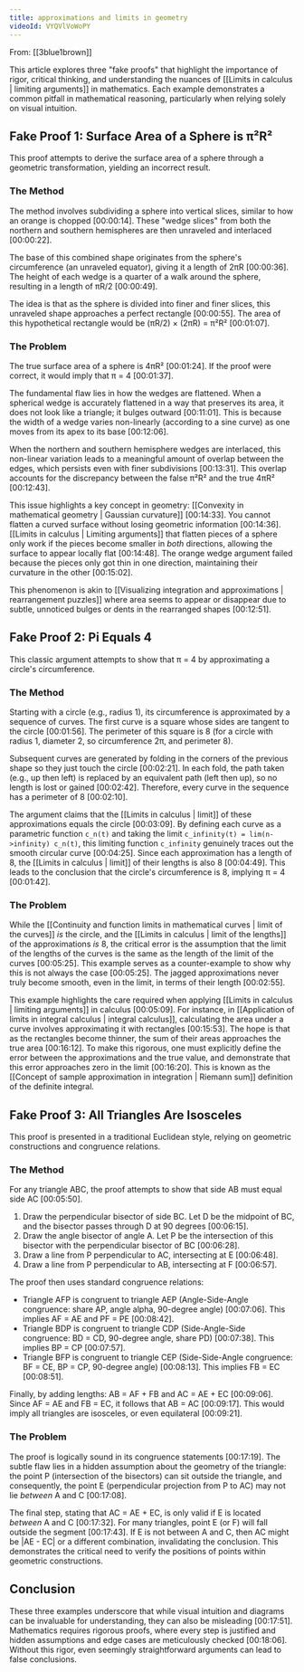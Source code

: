 ```yaml
---
title: approximations and limits in geometry
videoId: VYQVlVoWoPY
---
```


From: [[3blue1brown]] <br/> 

This article explores three "fake proofs" that highlight the importance of rigor, critical thinking, and understanding the nuances of [[Limits in calculus | limiting arguments]] in mathematics. Each example demonstrates a common pitfall in mathematical reasoning, particularly when relying solely on visual intuition.

## Fake Proof 1: Surface Area of a Sphere is π²R²

This proof attempts to derive the surface area of a sphere through a geometric transformation, yielding an incorrect result.

### The Method
The method involves subdividing a sphere into vertical slices, similar to how an orange is chopped <a class="yt-timestamp" data-t="00:00:14">[00:00:14]</a>. These "wedge slices" from both the northern and southern hemispheres are then unraveled and interlaced <a class="yt-timestamp" data-t="00:00:22">[00:00:22]</a>.

The base of this combined shape originates from the sphere's circumference (an unraveled equator), giving it a length of 2πR <a class="yt-timestamp" data-t="00:00:36">[00:00:36]</a>. The height of each wedge is a quarter of a walk around the sphere, resulting in a length of πR/2 <a class="yt-timestamp" data-t="00:00:49">[00:00:49]</a>.

The idea is that as the sphere is divided into finer and finer slices, this unraveled shape approaches a perfect rectangle <a class="yt-timestamp" data-t="00:00:55">[00:00:55]</a>. The area of this hypothetical rectangle would be (πR/2) × (2πR) = π²R² <a class="yt-timestamp" data-t="00:01:07">[00:01:07]</a>.

### The Problem
The true surface area of a sphere is 4πR² <a class="yt-timestamp" data-t="00:01:24">[00:01:24]</a>. If the proof were correct, it would imply that π = 4 <a class="yt-timestamp" data-t="00:01:37">[00:01:37]</a>.

The fundamental flaw lies in how the wedges are flattened. When a spherical wedge is accurately flattened in a way that preserves its area, it does not look like a triangle; it bulges outward <a class="yt-timestamp" data-t="00:11:01">[00:11:01]</a>. This is because the width of a wedge varies non-linearly (according to a sine curve) as one moves from its apex to its base <a class="yt-timestamp" data-t="00:12:06">[00:12:06]</a>.

When the northern and southern hemisphere wedges are interlaced, this non-linear variation leads to a meaningful amount of overlap between the edges, which persists even with finer subdivisions <a class="yt-timestamp" data-t="00:13:31">[00:13:31]</a>. This overlap accounts for the discrepancy between the false π²R² and the true 4πR² <a class="yt-timestamp" data-t="00:12:43">[00:12:43]</a>.

This issue highlights a key concept in geometry: [[Convexity in mathematical geometry | Gaussian curvature]] <a class="yt-timestamp" data-t="00:14:33">[00:14:33]</a>. You cannot flatten a curved surface without losing geometric information <a class="yt-timestamp" data-t="00:14:36">[00:14:36]</a>. [[Limits in calculus | Limiting arguments]] that flatten pieces of a sphere only work if the pieces become smaller in *both* directions, allowing the surface to appear locally flat <a class="yt-timestamp" data-t="00:14:48">[00:14:48]</a>. The orange wedge argument failed because the pieces only got thin in one direction, maintaining their curvature in the other <a class="yt-timestamp" data-t="00:15:02">[00:15:02]</a>.

This phenomenon is akin to [[Visualizing integration and approximations | rearrangement puzzles]] where area seems to appear or disappear due to subtle, unnoticed bulges or dents in the rearranged shapes <a class="yt-timestamp" data-t="00:12:51">[00:12:51]</a>.

## Fake Proof 2: Pi Equals 4

This classic argument attempts to show that π = 4 by approximating a circle's circumference.

### The Method
Starting with a circle (e.g., radius 1), its circumference is approximated by a sequence of curves. The first curve is a square whose sides are tangent to the circle <a class="yt-timestamp" data-t="00:01:56">[00:01:56]</a>. The perimeter of this square is 8 (for a circle with radius 1, diameter 2, so circumference 2π, and perimeter 8).

Subsequent curves are generated by folding in the corners of the previous shape so they just touch the circle <a class="yt-timestamp" data-t="00:02:21">[00:02:21]</a>. In each fold, the path taken (e.g., up then left) is replaced by an equivalent path (left then up), so no length is lost or gained <a class="yt-timestamp" data-t="00:02:42">[00:02:42]</a>. Therefore, every curve in the sequence has a perimeter of 8 <a class="yt-timestamp" data-t="00:02:10">[00:02:10]</a>.

The argument claims that the [[Limits in calculus | limit]] of these approximations equals the circle <a class="yt-timestamp" data-t="00:03:09">[00:03:09]</a>. By defining each curve as a parametric function `c_n(t)` and taking the limit `c_infinity(t) = lim(n->infinity) c_n(t)`, this limiting function `c_infinity` genuinely traces out the smooth circular curve <a class="yt-timestamp" data-t="00:04:25">[00:04:25]</a>. Since each approximation has a length of 8, the [[Limits in calculus | limit]] of their lengths is also 8 <a class="yt-timestamp" data-t="00:04:49">[00:04:49]</a>. This leads to the conclusion that the circle's circumference is 8, implying π = 4 <a class="yt-timestamp" data-t="00:01:42">[00:01:42]</a>.

### The Problem
While the [[Continuity and function limits in mathematical curves | limit of the curves]] *is* the circle, and the [[Limits in calculus | limit of the lengths]] of the approximations *is* 8, the critical error is the assumption that the limit of the lengths of the curves is the same as the length of the limit of the curves <a class="yt-timestamp" data-t="00:05:25">[00:05:25]</a>. This example serves as a counter-example to show why this is not always the case <a class="yt-timestamp" data-t="00:05:25">[00:05:25]</a>. The jagged approximations never truly become smooth, even in the limit, in terms of their length <a class="yt-timestamp" data-t="00:02:55">[00:02:55]</a>.

This example highlights the care required when applying [[Limits in calculus | limiting arguments]] in calculus <a class="yt-timestamp" data-t="00:05:09">[00:05:09]</a>. For instance, in [[Application of limits in integral calculus | integral calculus]], calculating the area under a curve involves approximating it with rectangles <a class="yt-timestamp" data-t="00:15:53">[00:15:53]</a>. The hope is that as the rectangles become thinner, the sum of their areas approaches the true area <a class="yt-timestamp" data-t="00:16:12">[00:16:12]</a>. To make this rigorous, one must explicitly define the error between the approximations and the true value, and demonstrate that this error approaches zero in the limit <a class="yt-timestamp" data-t="00:16:20">[00:16:20]</a>. This is known as the [[Concept of sample approximation in integration | Riemann sum]] definition of the definite integral.

## Fake Proof 3: All Triangles Are Isosceles

This proof is presented in a traditional Euclidean style, relying on geometric constructions and congruence relations.

### The Method
For any triangle ABC, the proof attempts to show that side AB must equal side AC <a class="yt-timestamp" data-t="00:05:50">[00:05:50]</a>.
1.  Draw the perpendicular bisector of side BC. Let D be the midpoint of BC, and the bisector passes through D at 90 degrees <a class="yt-timestamp" data-t="00:06:15">[00:06:15]</a>.
2.  Draw the angle bisector of angle A. Let P be the intersection of this bisector with the perpendicular bisector of BC <a class="yt-timestamp" data-t="00:06:28">[00:06:28]</a>.
3.  Draw a line from P perpendicular to AC, intersecting at E <a class="yt-timestamp" data-t="00:06:48">[00:06:48]</a>.
4.  Draw a line from P perpendicular to AB, intersecting at F <a class="yt-timestamp" data-t="00:06:57">[00:06:57]</a>.

The proof then uses standard congruence relations:
*   Triangle AFP is congruent to triangle AEP (Angle-Side-Angle congruence: share AP, angle alpha, 90-degree angle) <a class="yt-timestamp" data-t="00:07:06">[00:07:06]</a>. This implies AF = AE and PF = PE <a class="yt-timestamp" data-t="00:08:42">[00:08:42]</a>.
*   Triangle BDP is congruent to triangle CDP (Side-Angle-Side congruence: BD = CD, 90-degree angle, share PD) <a class="yt-timestamp" data-t="00:07:38">[00:07:38]</a>. This implies BP = CP <a class="yt-timestamp" data-t="00:07:57">[00:07:57]</a>.
*   Triangle BFP is congruent to triangle CEP (Side-Side-Angle congruence: BF = CE, BP = CP, 90-degree angle) <a class="yt-timestamp" data-t="00:08:13">[00:08:13]</a>. This implies FB = EC <a class="yt-timestamp" data-t="00:08:51">[00:08:51]</a>.

Finally, by adding lengths: AB = AF + FB and AC = AE + EC <a class="yt-timestamp" data-t="00:09:06">[00:09:06]</a>. Since AF = AE and FB = EC, it follows that AB = AC <a class="yt-timestamp" data-t="00:09:17">[00:09:17]</a>. This would imply all triangles are isosceles, or even equilateral <a class="yt-timestamp" data-t="00:09:21">[00:09:21]</a>.

### The Problem
The proof is logically sound in its congruence statements <a class="yt-timestamp" data-t="00:17:19">[00:17:19]</a>. The subtle flaw lies in a hidden assumption about the geometry of the triangle: the point P (intersection of the bisectors) can sit outside the triangle, and consequently, the point E (perpendicular projection from P to AC) may not lie *between* A and C <a class="yt-timestamp" data-t="00:17:08">[00:17:08]</a>.

The final step, stating that AC = AE + EC, is only valid if E is located *between* A and C <a class="yt-timestamp" data-t="00:17:32">[00:17:32]</a>. For many triangles, point E (or F) will fall outside the segment <a class="yt-timestamp" data-t="00:17:43">[00:17:43]</a>. If E is not between A and C, then AC might be |AE - EC| or a different combination, invalidating the conclusion. This demonstrates the critical need to verify the positions of points within geometric constructions.

## Conclusion

These three examples underscore that while visual intuition and diagrams can be invaluable for understanding, they can also be misleading <a class="yt-timestamp" data-t="00:17:51">[00:17:51]</a>. Mathematics requires rigorous proofs, where every step is justified and hidden assumptions and edge cases are meticulously checked <a class="yt-timestamp" data-t="00:18:06">[00:18:06]</a>. Without this rigor, even seemingly straightforward arguments can lead to false conclusions.